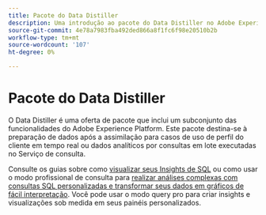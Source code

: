 ```yaml
---
title: Pacote do Data Distiller
description: Uma introdução ao pacote do Data Distiller no Adobe Experience Platform.
source-git-commit: 4e78a7983fba492ded866a8f1fc6f98e20510b2b
workflow-type: tm+mt
source-wordcount: '107'
ht-degree: 0%

---
```


# Pacote do Data Distiller

O Data Distiller é uma oferta de pacote que inclui um subconjunto das funcionalidades do Adobe Experience Platform. Este pacote destina-se à preparação de dados após a assimilação para casos de uso de perfil do cliente em tempo real ou dados analíticos por consultas em lote executadas no Serviço de consulta.

Consulte os guias sobre como [visualizar seus Insights de SQL](../../dashboards/data-distiller/sql-insights/overview.md) ou como usar o modo profissional de consulta para [realizar análises complexas com consultas SQL personalizadas e transformar seus dados em gráficos de fácil interpretação](../../dashboards/data-distiller/query-pro-mode/overview.md). Você pode usar o modo query pro para criar insights e visualizações sob medida em seus painéis personalizados.

